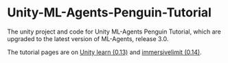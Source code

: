 # Unity-ML-Agents-Penguin-Tutorial
The unity project and code for Unity ML-Agents Penguin Tutorial, which are upgraded to the latest version of ML-Agents, release 3.0.

The tutorial pages are on [Unity learn (0.13)](https://learn.unity.com/project/ml-agents-penguins?uv=2019.3) and [immersivelimit (0.14)](https://www.immersivelimit.com/tutorials/reinforcement-learning-penguins-part-1-unity-ml-agents).

